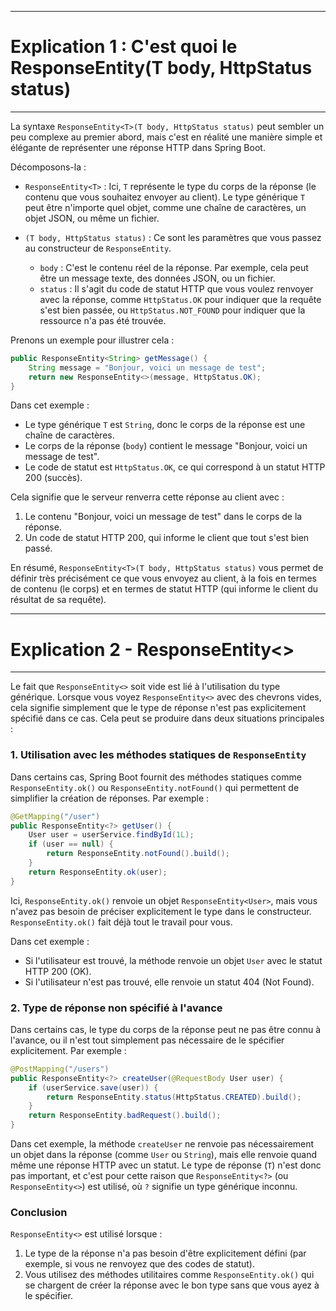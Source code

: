 -----------------------------------------------------
# Explication 1 : C'est quoi le ResponseEntity<T>(T body, HttpStatus status)
-----------------------------------------------------

La syntaxe `ResponseEntity<T>(T body, HttpStatus status)` peut sembler un peu complexe au premier abord, mais c'est en réalité une manière simple et élégante de représenter une réponse HTTP dans Spring Boot.

Décomposons-la :

- `ResponseEntity<T>` : Ici, `T` représente le type du corps de la réponse (le contenu que vous souhaitez envoyer au client). Le type générique `T` peut être n'importe quel objet, comme une chaîne de caractères, un objet JSON, ou même un fichier.

- `(T body, HttpStatus status)` : Ce sont les paramètres que vous passez au constructeur de `ResponseEntity`.
  - `body` : C'est le contenu réel de la réponse. Par exemple, cela peut être un message texte, des données JSON, ou un fichier.
  - `status` : Il s'agit du code de statut HTTP que vous voulez renvoyer avec la réponse, comme `HttpStatus.OK` pour indiquer que la requête s'est bien passée, ou `HttpStatus.NOT_FOUND` pour indiquer que la ressource n'a pas été trouvée.

Prenons un exemple pour illustrer cela :

```java
public ResponseEntity<String> getMessage() {
    String message = "Bonjour, voici un message de test";
    return new ResponseEntity<>(message, HttpStatus.OK);
}
```

Dans cet exemple :
- Le type générique `T` est `String`, donc le corps de la réponse est une chaîne de caractères.
- Le corps de la réponse (`body`) contient le message "Bonjour, voici un message de test".
- Le code de statut est `HttpStatus.OK`, ce qui correspond à un statut HTTP 200 (succès).

Cela signifie que le serveur renverra cette réponse au client avec :
1. Le contenu "Bonjour, voici un message de test" dans le corps de la réponse.
2. Un code de statut HTTP 200, qui informe le client que tout s'est bien passé.

En résumé, `ResponseEntity<T>(T body, HttpStatus status)` vous permet de définir très précisément ce que vous envoyez au client, à la fois en termes de contenu (le corps) et en termes de statut HTTP (qui informe le client du résultat de sa requête).

-----------------------------------------------------
# Explication 2 - ResponseEntity<>
-----------------------------------------------------


Le fait que `ResponseEntity<>` soit vide est lié à l'utilisation du type générique. Lorsque vous voyez `ResponseEntity<>` avec des chevrons vides, cela signifie simplement que le type de réponse n'est pas explicitement spécifié dans ce cas. Cela peut se produire dans deux situations principales :

### 1. Utilisation avec les méthodes statiques de `ResponseEntity`

Dans certains cas, Spring Boot fournit des méthodes statiques comme `ResponseEntity.ok()` ou `ResponseEntity.notFound()` qui permettent de simplifier la création de réponses. Par exemple :

```java
@GetMapping("/user")
public ResponseEntity<?> getUser() {
    User user = userService.findById(1L);
    if (user == null) {
        return ResponseEntity.notFound().build();
    }
    return ResponseEntity.ok(user);
}
```

Ici, `ResponseEntity.ok()` renvoie un objet `ResponseEntity<User>`, mais vous n'avez pas besoin de préciser explicitement le type dans le constructeur. `ResponseEntity.ok()` fait déjà tout le travail pour vous.

Dans cet exemple :
- Si l'utilisateur est trouvé, la méthode renvoie un objet `User` avec le statut HTTP 200 (OK).
- Si l'utilisateur n'est pas trouvé, elle renvoie un statut 404 (Not Found).

### 2. Type de réponse non spécifié à l'avance

Dans certains cas, le type du corps de la réponse peut ne pas être connu à l'avance, ou il n'est tout simplement pas nécessaire de le spécifier explicitement. Par exemple :

```java
@PostMapping("/users")
public ResponseEntity<?> createUser(@RequestBody User user) {
    if (userService.save(user)) {
        return ResponseEntity.status(HttpStatus.CREATED).build();
    }
    return ResponseEntity.badRequest().build();
}
```

Dans cet exemple, la méthode `createUser` ne renvoie pas nécessairement un objet dans la réponse (comme `User` ou `String`), mais elle renvoie quand même une réponse HTTP avec un statut. Le type de réponse (`T`) n'est donc pas important, et c'est pour cette raison que `ResponseEntity<?>` (ou `ResponseEntity<>`) est utilisé, où `?` signifie un type générique inconnu.

### Conclusion

`ResponseEntity<>` est utilisé lorsque :
1. Le type de la réponse n'a pas besoin d'être explicitement défini (par exemple, si vous ne renvoyez que des codes de statut).
2. Vous utilisez des méthodes utilitaires comme `ResponseEntity.ok()` qui se chargent de créer la réponse avec le bon type sans que vous ayez à le spécifier.

